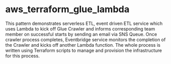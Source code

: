 # aws_terraform_glue_lambda
This pattern demonstrates serverless ETL, event driven ETL service which uses Lambda to kick off Glue Crawler and informs corresponding team member 
on successful starts by sending an email via SNS Queue. Once crawler process completes, Eventbridge service monitors the completion of the Crawler 
and kicks off another Lambda function. The whole process is written using Terraform scripts to manage and provision the infrastructure for this process.

